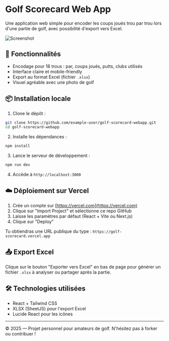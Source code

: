 # Golf Scorecard Web App

Une application web simple pour encoder les coups joués trou par trou lors d'une partie de golf, avec possibilité d'export vers Excel.

![Screenshot](https://images.unsplash.com/photo-1616362155556-3f90063dff91?auto=format&fit=crop&w=1350&q=80)

## 🚀 Fonctionnalités

- Encodage pour 18 trous : par, coups joués, putts, clubs utilisés
- Interface claire et mobile-friendly
- Export au format Excel (fichier `.xlsx`)
- Visuel agréable avec une photo de golf

## 📦 Installation locale

1. Clone le dépôt :
```bash
git clone https://github.com/example-user/golf-scorecard-webapp.git
cd golf-scorecard-webapp
```
2. Installe les dépendances :
```bash
npm install
```
3. Lance le serveur de développement :
```bash
npm run dev
```
4. Accède à `http://localhost:3000`

## ☁️ Déploiement sur Vercel

1. Crée un compte sur [https://vercel.com](https://vercel.com)
2. Clique sur "Import Project" et sélectionne ce repo GitHub
3. Laisse les paramètres par défaut (React + Vite ou Next.js)
4. Clique sur "Deploy"

Tu obtiendras une URL publique du type : `https://golf-scorecard.vercel.app`

## 📤 Export Excel
Clique sur le bouton "Exporter vers Excel" en bas de page pour générer un fichier `.xlsx` à analyser ou partager après la partie.

## 🛠️ Technologies utilisées
- React + Tailwind CSS
- XLSX (SheetJS) pour l'export Excel
- Lucide React pour les icônes

---

© 2025 — Projet personnel pour amateurs de golf. N'hésitez pas à forker ou contribuer !
